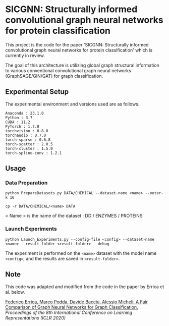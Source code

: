 # SICGNN: Structurally informed convolutional graph neural networks for protein classification
This project is the code for the paper 'SICGNN: Structurally informed convolutional graph neural networks for protein classification' which is currently in review.

The goal of this architecture is utilizing global graph structural information to various conventional convolutional graph neural networks (GraphSAGE/GIN/GAT) for graph classification. 

## Experimental Setup
The experimental environment and versions used are as follows.

```
Anaconda : 23.1.0
Python : 3.7
CUDA : 11.2
PyTorch : 1.7.0
torchvision : 0.8.0
torchaudio : 0.7.0
torch-sparse : 0.6.8
torch-scatter : 2.0.5
torch-cluster : 1.5.9
torch-spline-conv : 1.2.1
```

## Usage
### Data Preparation
`python PrepareDatasets.py DATA/CHEMICAL --dataset-name <name> --outer-k 10`

`cp -r DATA/CHEMICAL/<name> DATA`

< Name > is the name of the dataset : DD / ENZYMES / PROTEINS


### Launch Experiments
`python Launch_Experiments.py --config-file <config> --dataset-name <name> --result-folder <result-folder> --debug`

The experiment is performed on the `<name>` dataset with the model name `<config>`, and the results are saved in `<result-folder>`.

## Note
This code was adapted and modified from the code in the paper by Errica et al. below.

[Federico Errica, Marco Podda, Davide Bacciu, Alessio Micheli: A Fair Comparison of Graph Neural Networks for Graph Classification.](https://openreview.net/pdf?id=HygDF6NFPB) *Proceedings of the 8th International Conference on Learning Representations (ICLR 2020)*
